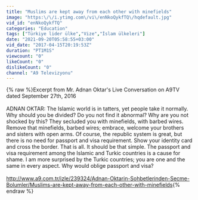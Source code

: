 ```yaml
---
title: "Muslims are kept away from each other with minefields"
image: "https:\/\/i.ytimg.com\/vi\/enNkoQykfTQ\/hqdefault.jpg"
vid_id: "enNkoQykfTQ"
categories: "Education"
tags: ["Türkiye lider ülke","Vize","İslam ülkeleri"]
date: "2021-09-20T05:58:55+03:00"
vid_date: "2017-04-15T20:19:53Z"
duration: "PT1M1S"
viewcount: "0"
likeCount: "0"
dislikeCount: "0"
channel: "A9 Televizyonu"
---
```

{% raw %}Excerpt from Mr. Adnan Oktar's Live Conversation on A9TV dated September 27th, 2016<br /><br />ADNAN OKTAR: The Islamic world is in tatters, yet people take it normally. Why should you be divided? Do you not find it abnormal? Why are you not shocked by this? They secluded you with minefields, with barbed wires. Remove that minefields, barbed wires; embrace, welcome your brothers and sisters with open arms. Of course, the republic system is great, but there is no need for passport and visa requirement. Show your identity card and cross the border. That is all. It should be that simple. The passport and visa requirement among the Islamic and Turkic countries is a cause for shame. I am more surprised by the Turkic countries; you are one and the same in every aspect. Why would oblige passport and visa?<br /><br /><a rel="nofollow" target="blank" href="http://www.a9.com.tr/izle/239324/Adnan-Oktarin-Sohbetlerinden-Secme-Bolumler/Muslims-are-kept-away-from-each-other-with-minefields">http://www.a9.com.tr/izle/239324/Adnan-Oktarin-Sohbetlerinden-Secme-Bolumler/Muslims-are-kept-away-from-each-other-with-minefields</a>{% endraw %}
